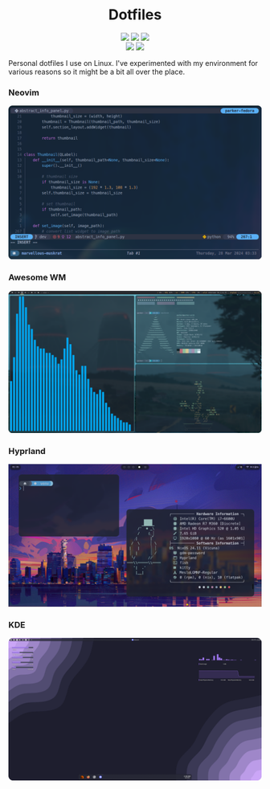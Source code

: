 <h1 align="center">Dotfiles</h1>
<p align="center"}>
  <img src="https://img.shields.io/badge/-Rocky-10B981?style=for-the-badge&logo=rockylinux&logoColor=10B981&labelColor=282828">
  <img src="https://img.shields.io/badge/-Arch-1793D1?style=for-the-badge&logo=archlinux&logoColor=1793D1&labelColor=282828">
  <img src="https://img.shields.io/badge/-Fedora-51A2DA?style=for-the-badge&logo=fedora&logoColor=51A2DA&labelColor=282828"><br>
  <img src="https://img.shields.io/badge/-Hyprland-00b9e9?style=for-the-badge&logoColor=51A2DA&labelColor=282828&logo=hyprland">
  <img src="https://img.shields.io/badge/-KDE-1D99F3?style=for-the-badge&logoColor=1D99F3&labelColor=282828&logo=kdeplasma">
</p>

Personal dotfiles I use on Linux.
I've experimented with my environment for various reasons so it might be a bit all over the place.


### Neovim
![image](screenshots/neovim.png)
### Awesome WM
![image](screenshots/awesomewm.png)
### Hyprland
![image](screenshots/hyprland.png)
### KDE
![image](screenshots/kde_01.png)
